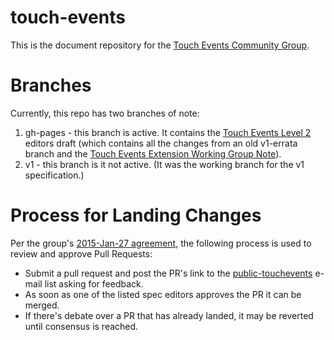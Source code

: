 touch-events
============

This is the document repository for the [Touch Events Community Group](http://www.w3.org/community/touchevents/).

# Branches

Currently, this repo has two branches of note:

1. gh-pages - this branch is active. It contains the [Touch Events Level 2](http://w3c.github.io/touch-events/) editors draft (which contains all the changes from an old v1-errata branch and the [Touch Events Extension Working Group Note](http://www.w3.org/TR/touch-events-extensions/)).
2. v1 - this branch is it not active. (It was the working branch for the v1 specification.)

# Process for Landing Changes

Per the group's [2015-Jan-27 agreement](http://www.w3.org/2015/01/27-touchevents-minutes.html#item05), the following process is used to review and approve Pull Requests:

* Submit a pull request and post the PR's link to the [public-touchevents](https://lists.w3.org/Archives/Public/public-touchevents/) e-mail list asking for feedback.
* As soon as one of the listed spec editors approves the PR it can be merged.
* If there's debate over a PR that has already landed, it may be reverted until consensus is reached.
